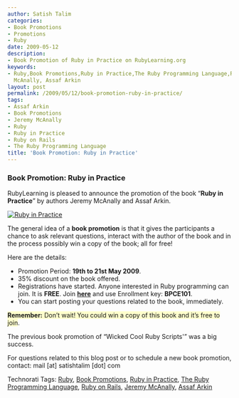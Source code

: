 ```yaml
---
author: Satish Talim
categories:
- Book Promotions
- Promotions
- Ruby
date: 2009-05-12
description:
- Book Promotion of Ruby in Practice on RubyLearning.org
keywords:
- Ruby,Book Promotions,Ruby in Practice,The Ruby Programming Language,Ruby on Rails,Jeremy
  McAnally, Assaf Arkin
layout: post
permalink: /2009/05/12/book-promotion-ruby-in-practice/
tags:
- Assaf Arkin
- Book Promotions
- Jeremy McAnally
- Ruby
- Ruby in Practice
- Ruby on Rails
- The Ruby Programming Language
title: 'Book Promotion: Ruby in Practice'
---
```


<div>
  <h3>
    Book Promotion: Ruby in Practice
  </h3>
  
  <p>
    RubyLearning is pleased to announce the promotion of the book &#8220;<strong>Ruby in Practice</strong>&#8221; by authors Jeremy McAnally and Assaf Arkin.
  </p>
  
  <p>
    <a href="http://manning.com/mcanally/"><img class="alignright" src="http://rubylearning.com/images/rubyinpractice.jpg" style="border: 0px none;" alt="Ruby in Practice" title="Ruby in Practice" /></a>
  </p>
  
  <p>
    The general idea of a <strong>book promotion</strong> is that it gives the participants a chance to ask relevant questions, interact with the author of the book and in the process possibly win a copy of the book; all for free!
  </p>
  
  <p>
    Here are the details:
  </p>
  
  <ul>
    <li>
      Promotion Period: <strong>19th to 21st May 2009</strong>.
    </li>
    <li>
      35% discount on the book offered.
    </li>
    <li>
      Registrations have started. Anyone interested in Ruby programming can join. It is <strong>FREE</strong>. Join <a href="http://rubylearning.org/class/course/view.php?id=35"><b>here</b></a> and use Enrollment key: <b>BPCE101</b>.
    </li>
    <li>
      You can start posting your questions related to the book, immediately.
    </li>
  </ul>
  
  <p>
    <span style="background-color: #FFFFCC;"><b>Remember:</b> Don&#8217;t wait! You could win a copy of this book and it&#8217;s free to join</span>.
  </p>
  
  <p>
    The previous book promotion of &#8220;Wicked Cool Ruby Scripts'&#8221; was a big success.
  </p>
  
  <p>
    For questions related to this blog post or to schedule a new book promotion, contact: mail [at] satishtalim [dot] com
  </p>
</div>

Technorati Tags: <a href="http://technorati.com/tag/Ruby" rel="tag">Ruby</a>, <a href="http://technorati.com/tag/Book+Promotions" rel="tag">Book Promotions</a>, <a href="http://technorati.com/tag/Ruby+in+Practice" rel="tag">Ruby in Practice</a>, <a href="http://technorati.com/tag/The+Ruby+Programming+Language" rel="tag">The Ruby Programming Language</a>, <a href="http://technorati.com/tag/Ruby+on+Rails" rel="tag">Ruby on Rails</a>, <a href="http://technorati.com/tag/Jeremy+McAnally" rel="tag">Jeremy McAnally</a>, <a href="http://technorati.com/tag/Assaf+Arkin" rel="tag"> Assaf Arkin</a>
